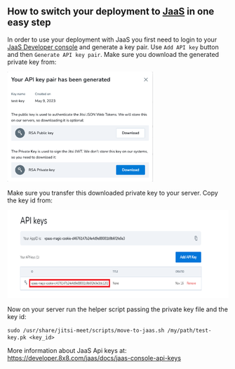 ## How to switch your deployment to [JaaS](https://jaas.8x8.vc) in one easy step

In order to use your deployment with JaaS you first need to login to your [JaaS Developer console](https://jaas.8x8.vc/#/apikeys) and generate a key pair.
Use `Add API key` button and then `Generate API key pair`. Make sure you download the generated private key from:

<img src="generated_key_dialog.png" height="250">

Make sure you transfer this downloaded private key to your server. Copy the key id from:

<img src="api_keys_kid.png" height="200">

Now on your server run the helper script passing the private key file and the key id:

```
sudo /usr/share/jitsi-meet/scripts/move-to-jaas.sh /my/path/test-key.pk <key_id>
```

More information about JaaS Api keys at: https://developer.8x8.com/jaas/docs/jaas-console-api-keys
